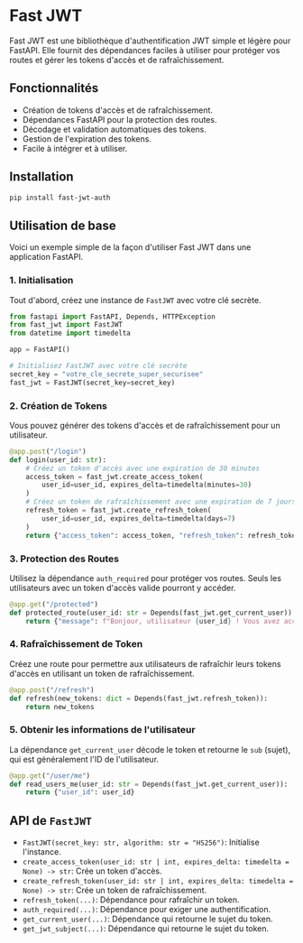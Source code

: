# Fast JWT

Fast JWT est une bibliothèque d'authentification JWT simple et légère pour FastAPI. Elle fournit des dépendances faciles à utiliser pour protéger vos routes et gérer les tokens d'accès et de rafraîchissement.

## Fonctionnalités

- Création de tokens d'accès et de rafraîchissement.
- Dépendances FastAPI pour la protection des routes.
- Décodage et validation automatiques des tokens.
- Gestion de l'expiration des tokens.
- Facile à intégrer et à utiliser.

## Installation

```bash
pip install fast-jwt-auth
```

## Utilisation de base

Voici un exemple simple de la façon d'utiliser Fast JWT dans une application FastAPI.

### 1. Initialisation

Tout d'abord, créez une instance de `FastJWT` avec votre clé secrète.

```python
from fastapi import FastAPI, Depends, HTTPException
from fast_jwt import FastJWT
from datetime import timedelta

app = FastAPI()

# Initialisez FastJWT avec votre clé secrète
secret_key = "votre_cle_secrete_super_securisee"
fast_jwt = FastJWT(secret_key=secret_key)
```

### 2. Création de Tokens

Vous pouvez générer des tokens d'accès et de rafraîchissement pour un utilisateur.

```python
@app.post("/login")
def login(user_id: str):
    # Créez un token d'accès avec une expiration de 30 minutes
    access_token = fast_jwt.create_access_token(
        user_id=user_id, expires_delta=timedelta(minutes=30)
    )
    # Créez un token de rafraîchissement avec une expiration de 7 jours
    refresh_token = fast_jwt.create_refresh_token(
        user_id=user_id, expires_delta=timedelta(days=7)
    )
    return {"access_token": access_token, "refresh_token": refresh_token}
```

### 3. Protection des Routes

Utilisez la dépendance `auth_required` pour protéger vos routes. Seuls les utilisateurs avec un token d'accès valide pourront y accéder.

```python
@app.get("/protected")
def protected_route(user_id: str = Depends(fast_jwt.get_current_user)):
    return {"message": f"Bonjour, utilisateur {user_id} ! Vous avez accès à cette route."}
```

### 4. Rafraîchissement de Token

Créez une route pour permettre aux utilisateurs de rafraîchir leurs tokens d'accès en utilisant un token de rafraîchissement.

```python
@app.post("/refresh")
def refresh(new_tokens: dict = Depends(fast_jwt.refresh_token)):
    return new_tokens
```

### 5. Obtenir les informations de l'utilisateur

La dépendance `get_current_user` décode le token et retourne le `sub` (sujet), qui est généralement l'ID de l'utilisateur.

```python
@app.get("/user/me")
def read_users_me(user_id: str = Depends(fast_jwt.get_current_user)):
    return {"user_id": user_id}
```

## API de `FastJWT`

- `FastJWT(secret_key: str, algorithm: str = "HS256")`: Initialise l'instance.
- `create_access_token(user_id: str | int, expires_delta: timedelta = None) -> str`: Crée un token d'accès.
- `create_refresh_token(user_id: str | int, expires_delta: timedelta = None) -> str`: Crée un token de rafraîchissement.
- `refresh_token(...)`: Dépendance pour rafraîchir un token.
- `auth_required(...)`: Dépendance pour exiger une authentification.
- `get_current_user(...)`: Dépendance qui retourne le sujet du token.
- `get_jwt_subject(...)`: Dépendance qui retourne le sujet du token.
